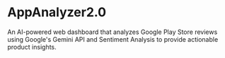 # AppAnalyzer2.0
An AI-powered web dashboard that analyzes Google Play Store reviews using Google's Gemini API and Sentiment Analysis to provide actionable product insights.
